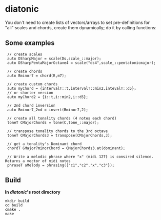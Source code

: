 # diatonic

You don't need to create lists of vectors/arrays to set pre-definitions for "all" scales and chords, create them dynamically; do it by calling functions:

## Some examples

 ```
  // create scales
  auto DSharpMajor = scale(Ds,scale_::major);
  auto DSharpPentaMajorOctave4 = scale("ds4",scale_::pentatonicmajor);
  
  // create chords
  auto Bminor7 = chord(B,m7);

  // create custom chords 
  auto myChord = {intervalT::t,intervalT::min2,intevalT::d5}; 
  // or shorter version
  auto myChord2 = {i::t,i::min2,i::d5}; 
  
  // 2nd chord inversion
  auto Bminor7_2nd = invert(Bminor7,2);

  // create all tonality chords (4 notes each chord)
  toneT CMajorChords = tone(C,tone_::major);
  
  // transpose tonality chords to the 3rd octave
  toneT CMajorChords3 = transpose(CMajorChords,3);

  // get a tonality's Dominant chord
  chordT GMajor7minorChord = CMajorChords3.at(dominant);

  // Write a melodic phrase where "x" (midi 127) is consired silence. Returns a vector of midi notes
  phraseT aMelody = phrasing({"c1","c2","x","c3"});

```

## Build

**In *diatonic*'s root directory**

	mkdir build
	cd build
  	cmake .
  	make